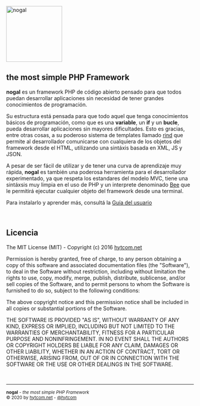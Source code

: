 <img src="https://cdn.upps.cloud/images/nogal/nogal.svg" width="150" alt="nogal"/><br />

## the most simple PHP Framework
**nogal** es un framework PHP de código abierto pensado para que todos puedan desarrollar aplicaciones sin necesidad de tener grandes conocimientos de programación.

Su estructura está pensada para que todo aquel que tenga conocimientos básicos de programación, como que es una **variable**, un **if** y un **bucle**, pueda desarrollar aplicaciones sin mayores dificultades. Esto es gracias, entre otras cosas, a su poderoso sistema de templates llamado [rind](../rind) que permite al desarrollador comunicarse con cualquiera de los objetos del framework desde el HTML, utilizando una sintáxis basada en XML, JS y JSON.

A pesar de ser fácil de utilizar y de tener una curva de aprendizaje muy rápida, **nogal** es también una poderosa herramienta para el desarrollador experimentado, ya que respeta los estandares del modelo MVC, tiene una sintáxsis muy limpia en el uso de PHP y un interprete denominado [Bee](#bee) que le permitirá ejecutar cualquier objeto del framework desde una terminal.

Para instalarlo y aprender más, consultá la [Guía del usuario](https://github.com/hytcom/wiki/tree/master/nogal)  

&nbsp;

## Licencia
The MIT License (MIT) - Copyright (c) 2016 [hytcom.net](https://hytcom.net/nogal)

Permission is hereby granted, free of charge, to any person obtaining a copy of 
this software and associated documentation files (the "Software"), to deal in 
the Software without restriction, including without limitation the rights to 
use, copy, modify, merge, publish, distribute, sublicense, and/or sell copies 
of the Software, and to permit persons to whom the Software is furnished to do 
so, subject to the following conditions:

The above copyright notice and this permission notice shall be included in all 
copies or substantial portions of the Software.

THE SOFTWARE IS PROVIDED "AS IS", WITHOUT WARRANTY OF ANY KIND, EXPRESS OR 
IMPLIED, INCLUDING BUT NOT LIMITED TO THE WARRANTIES OF MERCHANTABILITY, 
FITNESS FOR A PARTICULAR PURPOSE AND NONINFRINGEMENT. IN NO EVENT SHALL THE 
AUTHORS OR COPYRIGHT HOLDERS BE LIABLE FOR ANY CLAIM, DAMAGES OR OTHER 
LIABILITY, WHETHER IN AN ACTION OF CONTRACT, TORT OR OTHERWISE, ARISING FROM, 
OUT OF OR IN CONNECTION WITH THE SOFTWARE OR THE USE OR OTHER DEALINGS IN THE 
SOFTWARE.

&nbsp;
___
<sub><b>nogal</b> - <em>the most simple PHP Framework</em></sub><br />
<sup>&copy; 2020 by <a href="https://hytcom.net">hytcom.net</a> - <a href="https://github.com/hytcom">@hytcom</a></sup><br /> 